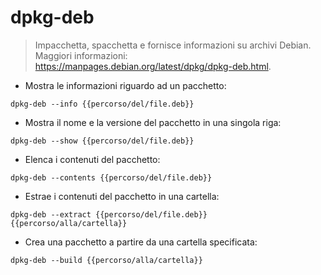 # dpkg-deb

> Impacchetta, spacchetta e fornisce informazioni su archivi Debian.
> Maggiori informazioni: <https://manpages.debian.org/latest/dpkg/dpkg-deb.html>.

- Mostra le informazioni riguardo ad un pacchetto:

`dpkg-deb --info {{percorso/del/file.deb}}`

- Mostra il nome e la versione del pacchetto in una singola riga:

`dpkg-deb --show {{percorso/del/file.deb}}`

- Elenca i contenuti del pacchetto:

`dpkg-deb --contents {{percorso/del/file.deb}}`

- Estrae i contenuti del pacchetto in una cartella:

`dpkg-deb --extract {{percorso/del/file.deb}} {{percorso/alla/cartella}}`

- Crea una pacchetto a partire da una cartella specificata:

`dpkg-deb --build {{percorso/alla/cartella}}`
